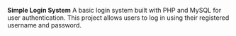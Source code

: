 **Simple Login System**
A basic login system built with PHP and MySQL for user authentication. This project allows users to log in using their registered username and password.
